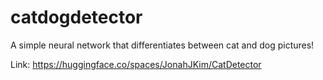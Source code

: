 # catdogdetector
A simple neural network that differentiates between cat and dog pictures!

Link: https://huggingface.co/spaces/JonahJKim/CatDetector

